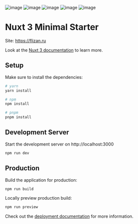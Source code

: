 ![image](https://github.com/user-attachments/assets/ba28e763-18b8-46aa-ae8e-1481e0ba4ce6)
![image](https://github.com/user-attachments/assets/f13316fd-daf1-4f02-972a-2b3f10badc86)
![image](https://github.com/user-attachments/assets/f48afcab-c929-4e7a-9b69-8412e3649da1)
![image](https://github.com/user-attachments/assets/c57a360e-eae1-4f3e-9f3b-7794285d5bf6)
![image](https://github.com/user-attachments/assets/dfa78957-0f36-4d94-bf07-e205a7394f27)


# Nuxt 3 Minimal Starter

Site: https://flizan.ru

Look at the [Nuxt 3 documentation](https://nuxt.com/docs/getting-started/introduction) to learn more.

## Setup

Make sure to install the dependencies:

```bash
# yarn
yarn install

# npm
npm install

# pnpm
pnpm install
```

## Development Server

Start the development server on http://localhost:3000

```bash
npm run dev
```

## Production

Build the application for production:

```bash
npm run build
```

Locally preview production build:

```bash
npm run preview
```

Check out the [deployment documentation](https://nuxt.com/docs/getting-started/deployment) for more information.
